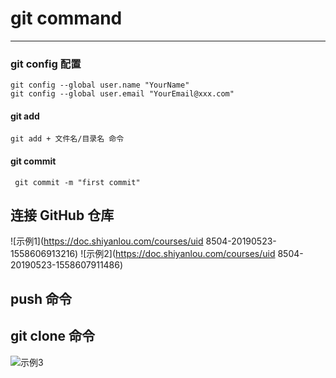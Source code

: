 # git command
                                 
------
                                        
### git config 配置                           
```                                           
git config --global user.name "YourName"      
git config --global user.email "YourEmail@xxx.com"                                          
```                                           
#### git add
`git add + 文件名/目录名 命令`
#### git commit
` git commit -m "first commit"`               
## 连接 GitHub 仓库                           
![示例1](https://doc.shiyanlou.com/courses/uid
8504-20190523-1558606913216)
![示例2](https://doc.shiyanlou.com/courses/uid
8504-20190523-1558607911486)                  
## push 命令                                                                                
## git clone 命令
![示例3](https://doc.shiyanlou.com/courses/uid8504-20190523-1558611764793)
